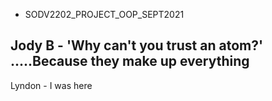 - SODV2202_PROJECT_OOP_SEPT2021 

## Jody B - 'Why can't you trust an atom?' .....Because they make up everything

Lyndon - I was here
